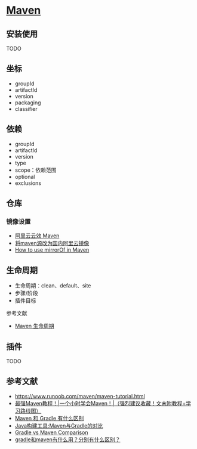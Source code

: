 # [Maven](https://maven.apache.org/)

## 安装使用

TODO

## 坐标

- groupId
- artifactId
- version
- packaging
- classifier

## 依赖

- groupId
- artifactId
- version
- type
- scope：依赖范围
- optional
- exclusions

## 仓库

### 镜像设置

- [阿里云云效 Maven](https://maven.aliyun.com/mvn/guide)
- [将maven源改为国内阿里云镜像](https://zhuanlan.zhihu.com/p/71998219)
- [How to use mirrorOf in Maven](https://stackoverflow.com/questions/24740457/how-to-use-mirrorof-in-maven)

## 生命周期

- 生命周期：clean、default、site
- 步骤/阶段
- 插件目标

参考文献

- [Maven 生命周期](https://www.jianshu.com/p/fd43b3d0fdb0)

## 插件

TODO

## 参考文献

- https://www.runoob.com/maven/maven-tutorial.html
- [最强Maven教程！|一个小时学会Maven！|（强烈建议收藏！文末附教程+学习路线图）](https://zhuanlan.zhihu.com/p/73444114)
- [Maven 和 Gradle 有什么区别](http://www.itwanger.com/java/2019/10/24/maven-gradle-compare.html)
- [Java构建工具:Maven与Gradle的对比](https://zhuanlan.zhihu.com/p/21394120)
- [Gradle vs Maven Comparison](https://gradle.org/maven-vs-gradle/)
- [gradle和maven有什么用？分别有什么区别？](https://www.zhihu.com/question/29338218)
